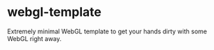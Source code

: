 # webgl-template

Extremely minimal WebGL template to get your hands dirty with some WebGL right away.
